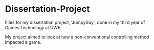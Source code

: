 # Dissertation-Project
Files for my dissertation project, 'JumpyGuy', done in my third year of Games Technology at UWE.

My project aimed to look at how a non-conventional controlling method impacted a game. 

